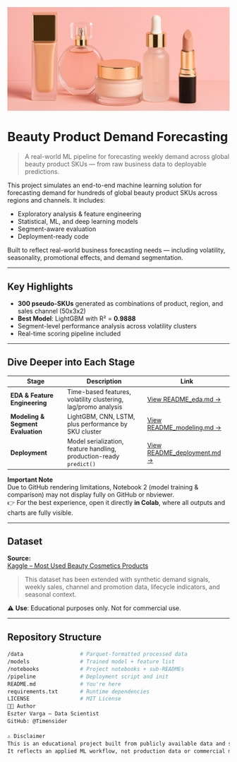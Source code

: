 ![Luxury Cosmetics Banner](assets/beauty_products_.png)

# Beauty Product Demand Forecasting

> A real-world ML pipeline for forecasting weekly demand across global beauty product SKUs — from raw business data to deployable predictions.

This project simulates an end-to-end machine learning solution for forecasting demand for hundreds of global beauty product SKUs across regions and channels. It includes:

- Exploratory analysis & feature engineering
- Statistical, ML, and deep learning models
- Segment-aware evaluation
- Deployment-ready code

Built to reflect real-world business forecasting needs — including volatility, seasonality, promotional effects, and demand segmentation.

---

## Key Highlights

- **300 pseudo-SKUs** generated as combinations of product, region, and sales channel (50x3x2)
- **Best Model**: LightGBM with R² = **0.9888**
- Segment-level performance analysis across volatility clusters
- Real-time scoring pipeline included

---

## Dive Deeper into Each Stage

| Stage | Description | Link |
|-------|-------------|------|
| **EDA & Feature Engineering** | Time-based features, volatility clustering, lag/promo analysis | [View README_eda.md →](notebooks/README_eda.md) |
| **Modeling & Segment Evaluation** | LightGBM, CNN, LSTM, plus performance by SKU cluster | [View README_modeling.md →](notebooks/README_modeling.md) |
| **Deployment** | Model serialization, feature handling, production-ready `predict()` | [View README_deployment.md →](notebooks/README_deployment.md) |

**Important Note**   
Due to GitHub rendering limitations, Notebook 2 (model training & comparison) may not display fully on GitHub or nbviewer.  
👉 For the best experience, open it directly **in Colab**, where all outputs and charts are fully visible.  

---

## Dataset

**Source:**  
[Kaggle – Most Used Beauty Cosmetics Products](https://www.kaggle.com/datasets/waqi786/most-used-beauty-cosmetics-products-in-the-world)

> This dataset has been extended with synthetic demand signals, weekly sales, channel and promotion data, lifecycle indicators, and seasonal context.

⚠️ **Use**: Educational purposes only. Not for commercial use.

---

## Repository Structure

```bash
/data                  # Parquet-formatted processed data
/models                # Trained model + feature list
/notebooks             # Project notebooks + sub-READMEs
/pipeline              # Deployment script and init
README.md              # You're here
requirements.txt       # Runtime dependencies
LICENSE                # MIT License
🧑‍💻 Author
Eszter Varga – Data Scientist
GitHub: @Timensider

⚠️ Disclaimer
This is an educational project built from publicly available data and synthetic demand logic.   
It reflects an applied ML workflow, not production data or commercial models.